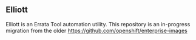 ## Elliott

Elliott is an Errata Tool automation utility.
This repository is an in-progress migration from the older https://github.com/openshift/enterprise-images